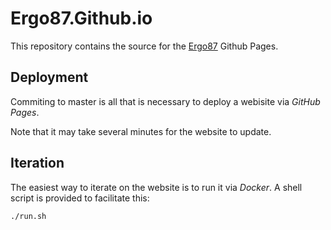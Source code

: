# Ergo87.Github.io

This repository contains the source for the
[Ergo87](https://github.com/ergo87/ergo87) Github Pages.

## Deployment

Commiting to master is all that is necessary to deploy a webisite via *GitHub
Pages*.

Note that it may take several minutes for the website to update.

## Iteration

The easiest way to iterate on the website is to run it via *Docker*. A shell
script is provided to facilitate this:
```bash
./run.sh
```

